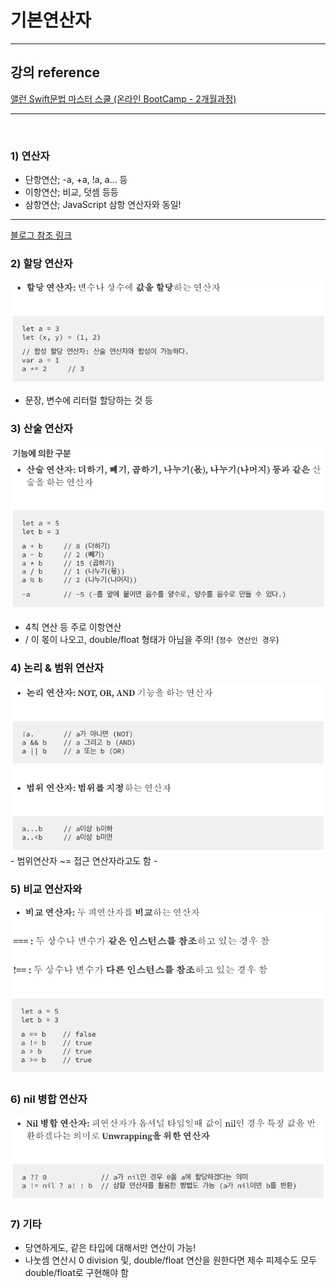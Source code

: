 # 기본연산자

---

## 강의 reference

[앨런 Swift문법 마스터 스쿨 (온라인 BootCamp - 2개월과정)](https://www.inflearn.com/course/스위프트-문법-마스터-스쿨/dashboard)

---

<br>

### 1) 연산자

- 단항연산; -a, +a, !a, a... 등
- 이항연산; 비교, 덧셈 등등
- 삼항연산; JavaScript 삼항 연산자와 동일!

---

[블로그 참조 링크](https://medium.com/@jgj455/%EC%98%A4%EB%8A%98%EC%9D%98-swift-%EC%83%81%EC%8B%9D-custom-operator-generic-58e783742b)

### 2) 할당 연산자

<img src='images/2022-11-20-13-07-18.png' />

- 문장, 변수에 리터럴 할당하는 것 등

### 3) 산술 연산자

<img src='images/2022-11-20-13-05-48.png' />

- 4칙 연산 등 주로 이항연산
- / 이 몫이 나오고, double/float 형태가 아님을 주의! (`정수 연산인 경우`)

### 4) 논리 & 범위 연산자

<img src='images/2022-11-20-13-08-04.png' />
- 범위연산자 ~= 접근 연산자라고도 함
  -

### 5) 비교 연산자와

<img src='images/2022-11-20-13-12-57.png' />

### 6) nil 병합 연산자

<img src='images/2022-11-20-13-13-47.png' />

### 7) 기타

- 당연하게도, 같은 타입에 대해서만 연산이 가능!
- 나눗셈 연산시 0 division 및, double/float 연산을 원한다면 제수 피제수도 모두 double/float로 구현해야 함

